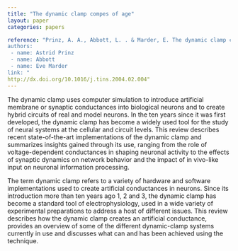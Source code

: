 ```yaml
---
title: "The dynamic clamp compes of age"
layout: paper
categories: papers

reference: "Prinz, A. A., Abbott, L. . & Marder, E. The dynamic clamp comes of age. Trends in Neurosciences 27, 218–224 (2004).
authors: 
 - name: Astrid Prinz 
 - name: Abbott
 - name: Eve Marder
link: "
http://dx.doi.org/10.1016/j.tins.2004.02.004"
---
```


The dynamic clamp uses computer simulation to introduce artificial membrane or synaptic conductances into biological neurons and to create hybrid circuits of real and model neurons. In the ten years since it was first developed, the dynamic clamp has become a widely used tool for the study of neural systems at the cellular and circuit levels. This review describes recent state-of-the-art implementations of the dynamic clamp and summarizes insights gained through its use, ranging from the role of voltage-dependent conductances in shaping neuronal activity to the effects of synaptic dynamics on network behavior and the impact of in vivo-like input on neuronal information processing.  

The term dynamic clamp refers to a variety of hardware and software implementations used to create artificial conductances in neurons. Since its introduction more than ten years ago 1, 2 and 3, the dynamic clamp has become a standard tool of electrophysiology, used in a wide variety of experimental preparations to address a host of different issues. This review describes how the dynamic clamp creates an artificial conductance, provides an overview of some of the different dynamic-clamp systems currently in use and discusses what can and has been achieved using the technique.


